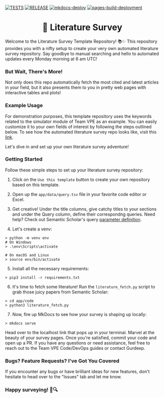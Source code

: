 [![TESTS](https://github.com/VirtualPatientEngine/literatureSurvey/actions/workflows/tests.yml/badge.svg)](https://github.com/VirtualPatientEngine/literatureSurvey/actions/workflows/tests.yml)
[![RELEASE](https://github.com/VirtualPatientEngine/literatureSurvey/actions/workflows/release.yml/badge.svg)](https://github.com/VirtualPatientEngine/literatureSurvey/actions/workflows/release.yml)
[![mkdocs-deploy](https://github.com/VirtualPatientEngine/literatureSurvey/actions/workflows/mkdocs-deploy.yml/badge.svg)](https://github.com/VirtualPatientEngine/literatureSurvey/actions/workflows/mkdocs-deploy.yml)
[![pages-build-deployment](https://github.com/VirtualPatientEngine/literatureSurvey/actions/workflows/pages/pages-build-deployment/badge.svg)](https://github.com/VirtualPatientEngine/literatureSurvey/actions/workflows/pages/pages-build-deployment)

<h1 align="center" style="border-bottom: none;">🚀 Literature Survey</h1>

Welcome to the Literature Survey Template Repository! 📚✨ This repository provides you with a nifty setup to create your very own automated literature survey repository. Say goodbye to manual searching and hello to automated updates every Monday morning at 6 am UTC!

### But Wait, There's More!
Not only does this repo automatically fetch the most cited and latest articles in your field, but it also presents them to you in pretty web pages with interactive tables and plots!

### Example Usage
For demonstration purposes, this template repository uses the keywords related to the simulator module of Team VPE as an example. You can easily customize it to your own fields of interest by following the steps outlined below. To see how the automated literature survey repo looks like, visit this [link](https://virtualpatientengine.github.io/literatureSurvey).

Let's dive in and set up your own literature survey adventure!

### Getting Started
Follow these simple steps to set up your literature survey repository:

1. Click on the ```Use this template``` button to create your own repository based on this template.

2. Open up the ```app/data/query.tsv``` file in your favorite code editor or Excel.

3. Get creative! Under the title columns, give catchy titles to your sections and under the Query column, define their correspondng queries. Need help? Check out Semantic Scholar's query [parameter definition](https://api.semanticscholar.org/api-docs/#tag/Paper-Data/operation/get_graph_paper_bulk_search).

4. Let's create a venv:
```
> python -m venv env
# On Windows
> .\env\Scripts\activate

# On macOS and Linux
> source env/bin/activate
```

5. Install all the necessary requirements:
```
> pip3 install -r requirements.txt
```

6. It's time to fetch some literature! Run the ```literature_fetch.py``` script to grab those juicy papers from Semantic Scholar:
```
> cd app/code
> python3 literature_fetch.py
```

7. Now, fire up MkDocs to see how your survey is shaping up locally:
```
> mkdocs serve
```

Head over to the localhost link that pops up in your terminal. Marvel at the beauty of your survey pages. Once you're satisfied, commit your code and open up a PR. If you have any questions or need assistance, feel free to reach out to the Team VPE Code/DevOps guides or contact Gurdeep.

### Bugs? Feature Requests? I've Got You Covered
If you encounter any bugs or have brilliant ideas for new features, don't hesitate to head over to the "Issues" tab and let me know.

### Happy surveying! 📖🔍
